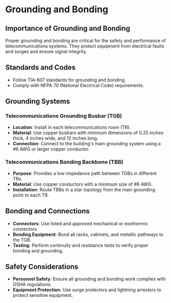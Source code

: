 # Grounding and Bonding

## Importance of Grounding and Bonding
Proper grounding and bonding are critical for the safety and performance of telecommunications systems. They protect equipment from electrical faults and surges and ensure signal integrity.

## Standards and Codes
- Follow TIA-607 standards for grounding and bonding.
- Comply with NFPA 70 (National Electrical Code) requirements.

## Grounding Systems
### Telecommunications Grounding Busbar (TGB)
- **Location**: Install in each telecommunications room (TR).
- **Material**: Use copper busbars with minimum dimensions of 0.25 inches thick, 4 inches wide, and 12 inches long.
- **Connection**: Connect to the building's main grounding system using a #6 AWG or larger copper conductor.

### Telecommunications Bonding Backbone (TBB)
- **Purpose**: Provides a low-impedance path between TGBs in different TRs.
- **Material**: Use copper conductors with a minimum size of #6 AWG.
- **Installation**: Route TBBs in a star topology from the main grounding point to each TR.

## Bonding and Connections
- **Connectors**: Use listed and approved mechanical or exothermic connectors.
- **Bonding Equipment**: Bond all racks, cabinets, and metallic pathways to the TGB.
- **Testing**: Perform continuity and resistance tests to verify proper bonding and grounding.

## Safety Considerations
- **Personnel Safety**: Ensure all grounding and bonding work complies with OSHA regulations.
- **Equipment Protection**: Use surge protectors and lightning arrestors to protect sensitive equipment.
